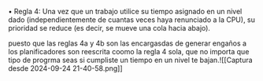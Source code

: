 • Regla 4: Una vez que un trabajo utilice su tiempo asignado en un nivel dado (independientemente de cuantas veces haya renunciado a la CPU), su prioridad se reduce (es decir, se mueve una cola hacia abajo).

puesto que las reglas 4a y 4b son las encargasdas de generar engaños a los planificadores son reescrita coomo la regla 4 sola, que no importa que tipo de progrma seas si cumpliste un tiempo en un nivel te bajan.![[Captura desde 2024-09-24 21-40-58.png]]
